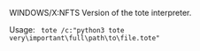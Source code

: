 WINDOWS/X:NFTS Version of the tote interpreter.

Usage:
<code>
  tote /c:"python3 tote very\important\full\path\to\file.tote"
</code>
